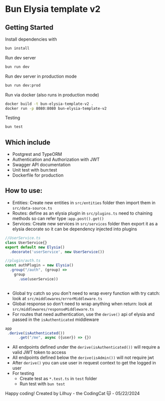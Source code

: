 # Bun Elysia template v2

## Getting Started

Install dependencies with

```bash
bun install
```

Run dev server

```bash
bun run dev
```

Run dev server in production mode

```bash
bun run dev:prod
```

Run via docker (also runs in production mode)

```bash 
docker build -t bun-elysia-template-v2 .  
docker run -p 8080:8080 bun-elysia-template-v2
```

Testing

```bash
bun test
```

## Which include

- Postgrest and TypeORM
- Authentication and Authorization with JWT
- Swagger API documentation
- Unit test with bun:test
- Dockerfile for production

## How to use:

- Entities: Create new entities in `src/entities` folder then import them in `src/data-source.ts`
- Routes: define as an elysia plugin in `src/plugins.ts` need to chaining methods so can refer type :`app.post().get()`
- Services: Create new services in `src/services` folder then export it as a elysia decorate so it can be dependency
  injected into plugins
```typescript
//UserService.ts
class UserService{}
export default new Elysia()
  .decorate('userService', new UserService())
```
```typescript
//plugin/auth.ts
const authPlugin = new Elysia()
  .group("/auth", (group) =>
    group
      .use(userService))
     
```
- Global try catch so you don't need to wrap every function with try catch: look at `src/middlewares/errorMiddleware.ts`    
- Global response so don't need to wrap anything when return: look at `src/middlewares/responseMiddleware.ts`
- For routes that need authentication, use the `derive()` api of elysia and passed in the `isAuthenticated` middleware
```typescript
app
 .derive(isAuthenticated())
      .get("/me", async ({user}) => {})
```
- All endpoints defined under the `derive(isAuthenticated())` will require a valid JWT token to access  
- All endpoints defined below the `derive(isAdmin())` will not require jwt
- After `derive()` you can use user in request context to get the logged in user
- For testing
  - Create test as `*.test.ts` in `test` folder
  - Run test with `bun test`

Happy coding!
Created by Lilhuy - the CodingCat 🐱 - 05/22/2024
